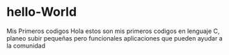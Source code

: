 # hello-World
Mis Primeros codigos
Hola estos son mis primeros codigos en lenguaje C, planeo subir pequeñas pero funcionales
aplicaciones que pueden ayudar a la comunidad
